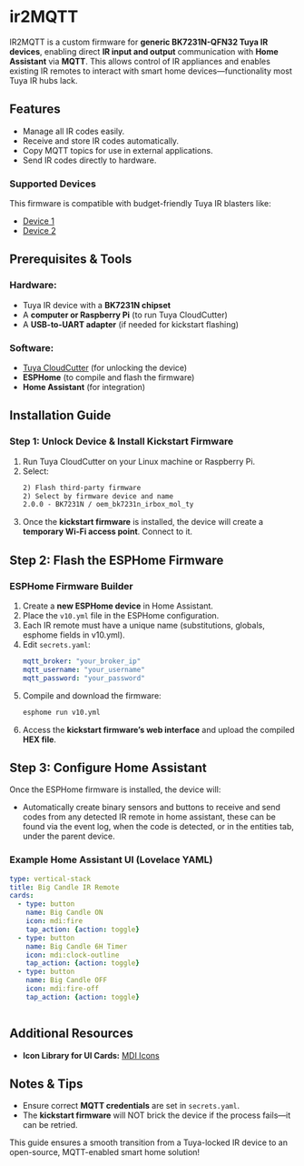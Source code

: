 # ir2MQTT

IR2MQTT is a custom firmware for **generic BK7231N-QFN32 Tuya IR devices**, enabling direct **IR input and output** communication with **Home Assistant** via **MQTT**. This allows control of IR appliances and enables existing IR remotes to interact with smart home devices—functionality most Tuya IR hubs lack.

## Features

- Manage all IR codes easily.
- Receive and store IR codes automatically.
- Copy MQTT topics for use in external applications.
- Send IR codes directly to hardware.

### Supported Devices

This firmware is compatible with budget-friendly Tuya IR blasters like:

- [Device 1](https://www.aliexpress.com/item/1005008188667566.html)
- [Device 2](https://www.aliexpress.com/item/1005007588675238.html)

## Prerequisites & Tools

### Hardware:

- Tuya IR device with a **BK7231N chipset**
- A **computer or Raspberry Pi** (to run Tuya CloudCutter)
- A **USB-to-UART adapter** (if needed for kickstart flashing)

### Software:

- [Tuya CloudCutter](https://digiblur.com/2023/08/19/updated-tuya-cloudcutter-with-esphome-bk7231-how-to-guide/) (for unlocking the device)
- **ESPHome** (to compile and flash the firmware)
- **Home Assistant** (for integration)

## Installation Guide

### Step 1: Unlock Device & Install Kickstart Firmware

1. Run Tuya CloudCutter on your Linux machine or Raspberry Pi.
2. Select:
   ```txt
   2) Flash third-party firmware
   2) Select by firmware device and name
   2.0.0 - BK7231N / oem_bk7231n_irbox_mol_ty
   ```
3. Once the **kickstart firmware** is installed, the device will create a **temporary Wi-Fi access point**. Connect to it.

## Step 2: Flash the ESPHome Firmware

### ESPHome Firmware Builder

1. Create a **new ESPHome device** in Home Assistant.
2. Place the `v10.yml` file in the ESPHome configuration.
3. Each IR remote must have a unique name (substitutions, globals, esphome fields in v10.yml).
4. Edit `secrets.yaml`:
   ```yaml
   mqtt_broker: "your_broker_ip"
   mqtt_username: "your_username"
   mqtt_password: "your_password"
   ```
5. Compile and download the firmware:
   ```sh
   esphome run v10.yml
   ```
6. Access the **kickstart firmware’s web interface** and upload the compiled **HEX file**.

## Step 3: Configure Home Assistant

Once the ESPHome firmware is installed, the device will:

- Automatically create binary sensors and buttons to receive and send codes from any detected IR remote in home assistant, these can be found via the event log, when the code is detected, or in the entities tab, under the parent device.

### Example Home Assistant UI (Lovelace YAML)

```yaml
type: vertical-stack
title: Big Candle IR Remote
cards:
  - type: button
    name: Big Candle ON
    icon: mdi:fire
    tap_action: {action: toggle}
  - type: button
    name: Big Candle 6H Timer
    icon: mdi:clock-outline
    tap_action: {action: toggle}
  - type: button
    name: Big Candle OFF
    icon: mdi:fire-off
    tap_action: {action: toggle}
```

```txt
```

## Additional Resources

- **Icon Library for UI Cards:** [MDI Icons](https://pictogrammers.com/library/mdi/)

## Notes & Tips

- Ensure correct **MQTT credentials** are set in `secrets.yaml`.
- The **kickstart firmware** will NOT brick the device if the process fails—it can be retried.

This guide ensures a smooth transition from a Tuya-locked IR device to an open-source, MQTT-enabled smart home solution!


